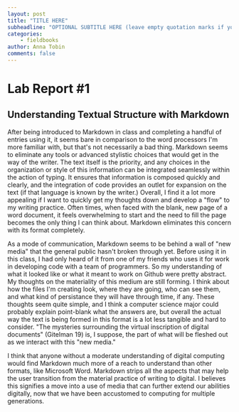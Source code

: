 ```yaml
---
layout: post
title: "TITLE HERE"
subheadline: "OPTIONAL SUBTITLE HERE (leave empty quotation marks if you don't subtitle)"
categories:
    - fieldbooks
author: Anna Tobin
comments: false
---
```


# Lab Report #1
## Understanding Textual Structure with Markdown

After being introduced to Markdown in class and completing a handful of entries using it, it seems bare in comparison to the word processors I'm more familiar with, but that's not necessarily a bad thing. Markdown seems to eliminate any tools or advanced stylistic choices that would get in the way of the writer. The text itself is the priority, and any choices in the organization or style of this information can be integrated seamlessly within the action of typing. It ensures that information is composed quickly and clearly, and the integration of code provides an outlet for expansion on the text (if that language is known by the writer.) Overall, I find it a lot more appealing if I want to quickly get my thoughts down and develop a "flow" to my writing practice. Often times, when faced with the blank, new page of a word document, it feels overwhelming to start and the need to fill the page becomes the only thing I can think about. Markdown eliminates this concern with its format completely. 

As a mode of communication, Markdown seems to be behind a wall of "new media" that the general public hasn't broken through yet. Before using it in this class, I had only heard of it from one of my friends who uses it for work in developing code with a team of programmers. So my understanding of what it looked like or what it meant to work on Github were pretty abstract. My thoughts on the materiality of this medium are still forming. I think about how the files I'm creating look, where they are going, who can see them, and what kind of persistance they will have through time, if any. These thoughts seem quite simple, and I think a computer science major could probably explain point-blank what the answers are, but overall the actual way the text is being formed in this format is a lot less tangible and hard to consider. "The mysteries surrounding the virtual inscription of digital documents" (Gitelman 19) is, I suppose, the part of what will be fleshed out as we interact with this "new media." 

I think that anyone without a moderate understanding of digital computing would find Markdown much more of a reach to understand than other formats, like Microsoft Word. Markdown strips all the aspects that may help the user transition from the material practice of writing to digital. I believes this signifies a move into a use of media that can further extend our abilities digitally, now that we have been accustomed to computing for multiple generations. 


 



 
